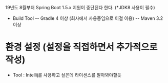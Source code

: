 

 19년도 8월부터 Spring Boot 1.5.x 지원이 중단된다 한다.
 (*JDK8 사용이 필수)

- Build Tool
 -- Gradle 4 이상 (회사에서 사용중임으로 이걸 이용)
 -- Maven 3.2 이상



# 환경 설정 (설정을 직접하면서 추가적으로 작성)
 - Tool : Intellij를 사용하고 싶은데 라이센스를 알아봐야할듯
